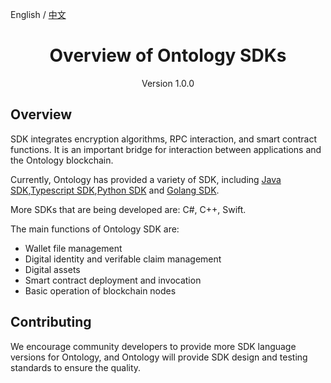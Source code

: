

English / [中文](./ontology_overview_sdks_zh.md)

<h1 align="center">Overview of Ontology SDKs</h1>
<p align="center" class="version">Version 1.0.0 </p>

## Overview

SDK integrates encryption algorithms, RPC interaction, and smart contract functions. It is an important bridge for interaction between applications and the Ontology blockchain.

Currently, Ontology has provided a variety of SDK, including [Java SDK](https://github.com/ontio/ontology-java-sdk),[Typescript SDK](https://github.com/ontio/ontology-ts-sdk),[Python SDK](https://github.com/ontio/ontology-python-sdk) and [Golang SDK](https://github.com/ontio/ontology-go-sdk).

More SDKs that are being developed are: C#, C++, Swift.

The main functions of Ontology SDK are:

* Wallet file management
* Digital identity and verifable claim management
* Digital assets
* Smart contract deployment and invocation
* Basic operation of blockchain nodes

## Contributing

We encourage community developers to provide more SDK language versions for Ontology, and Ontology will provide SDK design and testing standards to ensure the quality.

